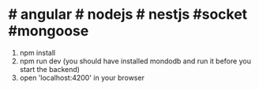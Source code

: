 # # angular # nodejs # nestjs #socket #mongoose 
1) npm install
2) npm run dev (you should have installed mondodb and run it before you start the backend)
3) open 'localhost:4200' in your browser 